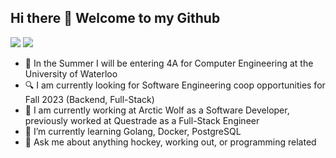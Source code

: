 ## Hi there 👋 Welcome to my Github

[![](https://img.shields.io/badge/linkedin-%230077B5.svg?&style=for-the-badge&logo=linkedin&logoColor=white)](https://www.linkedin.com/in/jacobrintjema)
[![](https://img.shields.io/badge/Contact-D14836?style=for-the-badge&logo=gmail&logoColor=white)](mailto:jrintjem@uwaterloo.ca)

- 🏫 In the Summer I will be entering 4A for Computer Engineering at the University of Waterloo
- 🔍 I am currently looking for Software Engineering coop opportunities for Fall 2023 (Backend, Full-Stack)
- 💼 I am currently working at Arctic Wolf as a Software Developer, previously worked at Questrade as a Full-Stack Engineer
- 🌱 I’m currently learning Golang, Docker, PostgreSQL
- 💬 Ask me about anything hockey, working out, or programming related
